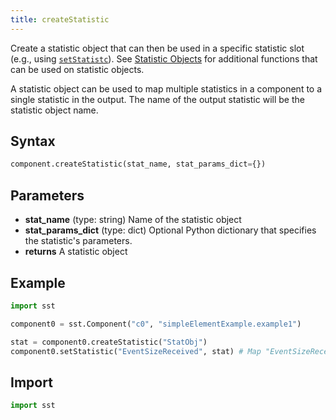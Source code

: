 ```yaml
---
title: createStatistic
---
```


Create a statistic object that can then be used in a specific statistic slot (e.g., using [`setStatistc`](./setStatistic.md)).
See [Statistic Objects](../stats/object/statisticObject) for additional functions that can be used on statistic objects.

A statistic object can be used to map multiple statistics in a component to a single statistic in the output. The name of the output statistic will be the statistic object name.

## Syntax
```python
component.createStatistic(stat_name, stat_params_dict={})
```

## Parameters
* **stat_name** (type: string) Name of the statistic object 
* **stat_params_dict** (type: dict) Optional Python dictionary that specifies the statistic's parameters.
* **returns** A statistic object


## Example

```python
import sst

component0 = sst.Component("c0", "simpleElementExample.example1")

stat = component0.createStatistic("StatObj")
component0.setStatistic("EventSizeReceived", stat) # Map "EventSizeReceived" -> "StatObj"
```

## Import
```python
import sst
```
